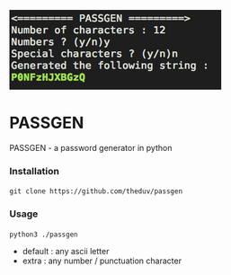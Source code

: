 ![Alt text](usage.png?raw=true)

# PASSGEN

PASSGEN - a password generator in python

### Installation

`git clone https://github.com/theduv/passgen`

### Usage

`python3 ./passgen`

* default   : any ascii letter
* extra     : any number / punctuation character
